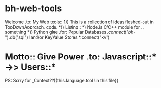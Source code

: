 # bh-web-tools
Welcome .to: My Web tools::
1)) This is a collection of ideas fleshed-out in TopDownApproach, code.
*)) Listing::
  *) Node.js C/C++ module for ... something
  *)) Python glue .for: Popular Databases *.connect("bh-*").db("sql") !and/or 
      KeyValue Stores *.connect("kv")

# Motto:: Give Power .to: Javascript::* ->> Users::*

PS:
Sorry for _Context??{{this.language.tool !in this.file}}
